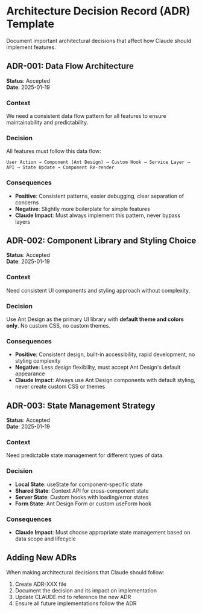 # Architecture Decision Record (ADR) Template

Document important architectural decisions that affect how Claude should implement features.

## ADR-001: Data Flow Architecture
**Status**: Accepted  
**Date**: 2025-01-19

### Context
We need a consistent data flow pattern for all features to ensure maintainability and predictability.

### Decision
All features must follow this data flow:
```
User Action → Component (Ant Design) → Custom Hook → Service Layer → API → State Update → Component Re-render
```

### Consequences
- **Positive**: Consistent patterns, easier debugging, clear separation of concerns
- **Negative**: Slightly more boilerplate for simple features
- **Claude Impact**: Must always implement this pattern, never bypass layers

## ADR-002: Component Library and Styling Choice
**Status**: Accepted  
**Date**: 2025-01-19

### Context
Need consistent UI components and styling approach without complexity.

### Decision
Use Ant Design as the primary UI library with **default theme and colors only**. No custom CSS, no custom themes.

### Consequences  
- **Positive**: Consistent design, built-in accessibility, rapid development, no styling complexity
- **Negative**: Less design flexibility, must accept Ant Design's default appearance
- **Claude Impact**: Always use Ant Design components with default styling, never create custom CSS or themes

## ADR-003: State Management Strategy
**Status**: Accepted  
**Date**: 2025-01-19

### Context
Need predictable state management for different types of data.

### Decision
- **Local State**: useState for component-specific state
- **Shared State**: Context API for cross-component state  
- **Server State**: Custom hooks with loading/error states
- **Form State**: Ant Design Form or custom useForm hook

### Consequences
- **Claude Impact**: Must choose appropriate state management based on data scope and lifecycle

## Adding New ADRs
When making architectural decisions that Claude should follow:

1. Create ADR-XXX file
2. Document the decision and its impact on implementation
3. Update CLAUDE.md to reference the new ADR
4. Ensure all future implementations follow the ADR